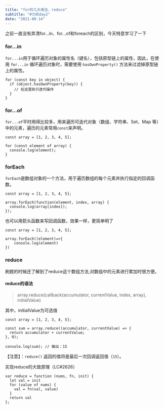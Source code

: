 ```yaml
---
title: "for的几大用法、reduce"
subtitle: "#力扣day2"
date: "2021-08-14"
---
```


之前一直没有弄清for...in、for...of和foreach的区别，今天特意学习了一下

### for...in
`for...in`用于循环遍历对象的属性名（键名），包括原型链上的属性，因此，在使用 `for...in` 循环遍历对象时，需要使用 `hasOwnProperty()` 方法来过滤掉原型链上的属性。

``````
for (const key in object) {
  if (object.hasOwnProperty(key)) {
    // 在这里执行迭代操作
  }
}
``````

### for...of
```for...of```平时用得比较多，用来遍历可迭代对象（数组、字符串、Set、Map 等）中的元素，遍历的元素常用`const`来声明。

``````
const array = [1, 2, 3, 4, 5];

for (const element of array) {
  console.log(element);
}
``````

### forEach

`forEach`是数组对象的一个方法，用于遍历数组的每个元素并执行指定的回调函数。

``````
const array = [1, 2, 3, 4, 5];

array.forEach(function(element, index, array) {
  console.log(array[index]);
});
``````

也可以用箭头函数来写回调函数，效果一样，更简单明了

``````
const array = [1, 2, 3, 4, 5];

array.forEach((element)=>{
    console.log(element)
})

``````


### reduce

刷题的时候还了解到了reduce这个数组方法,对数组中的元素进行累加时很方便。

#### reduce的语法

> array.reduce(callback(accumulator, currentValue, index, array), initialValue)

其中，initialValue为可选值


``````
const array = [1, 2, 3, 4, 5];

const sum = array.reduce((accumulator, currentValue) => {
  return accumulator + currentValue;
}, 0);

console.log(sum); // 输出：15
``````

【注意】：`reduce()` 返回的值将是最后一次回调返回值（`15`）。

实现reduce的大致原理（LC#2626）

``````
var reduce = function (nums, fn, init) {
  let val = init
  for (value of nums) {
    val = fn(val, value)
  }
  return val
};
``````
